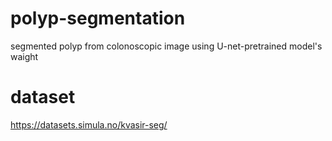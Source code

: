 # polyp-segmentation
segmented polyp from colonoscopic image using U-net-pretrained model's waight
# dataset
https://datasets.simula.no/kvasir-seg/
